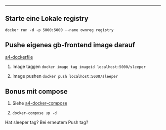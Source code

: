 ****

## Starte eine Lokale registry

`docker run -d -p 5000:5000 --name ownreg registry`

## Pushe eigenes gb-frontend image darauf

[a4-dockerfile](a4-dockerfile)

1. Image taggen
   `docker image tag imageid localhost:5000/sleeper`

2. Image pushen
   `docker push localhost:5000/sleeper`

## Bonus mit compose

1. Siehe [a4-docker-compose](a4-docker-compose.yml)

2. `docker-compose up -d`


Hat sleeper tag?
Bei erneutem Push tag?
